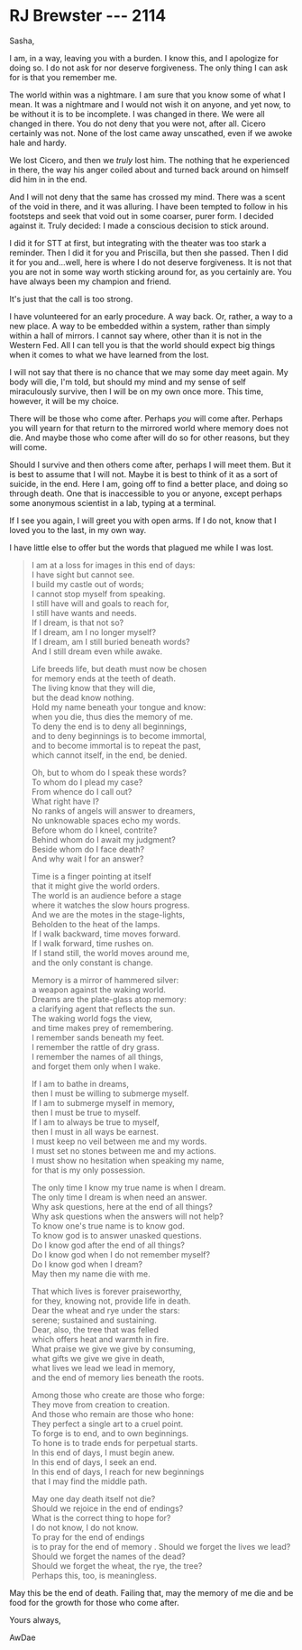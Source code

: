 # RJ Brewster --- 2114

Sasha,

I am, in a way, leaving you with a burden. I know this, and I apologize for doing so. I do not ask for nor deserve forgiveness. The only thing I can ask for is that you remember me.

The world within was a nightmare. I am sure that you know some of what I mean. It was a nightmare and I would not wish it on anyone, and yet now, to be without it is to be incomplete. I was changed in there. We were all changed in there. You do not deny that you were not, after all. Cicero certainly was not. None of the lost came away unscathed, even if we awoke hale and hardy.

We lost Cicero, and then we *truly* lost him. The nothing that he experienced in there, the way his anger coiled about and turned back around on himself did him in in the end. 

And I will not deny that the same has crossed my mind. There was a scent of the void in there, and it was alluring. I have been tempted to follow in his footsteps and seek that void out in some coarser, purer form. I decided against it. Truly decided: I made a conscious decision to stick around.

I did it for STT at first, but integrating with the theater was too stark a reminder. Then I did it for you and Priscilla, but then she passed. Then I did it for you and...well, here is where I do not deserve forgiveness. It is not that you are not in some way worth sticking around for, as you certainly are. You have always been my champion and friend.

It's just that the call is too strong.

I have volunteered for an early procedure. A way back. Or, rather,  a way to a new place. A way to be embedded within a system, rather than simply within a hall of mirrors. I cannot say where, other than it is not in the Western Fed. All I can tell you is that the world should expect big things when it comes to what we have learned from the lost.

I will not say that there is no chance that we may some day meet again. My body will die, I'm told, but should my mind and my sense of self miraculously survive, then I will be on my own once more. This time, however, it will be my choice.

There will be those who come after. Perhaps *you* will come after. Perhaps you will yearn for that return to the mirrored world where memory does not die. And maybe those who come after will do so for other reasons, but they will come.

Should I survive and then others come after, perhaps I will meet them. But it is best to assume that I will not. Maybe it is best to think of it as a sort of suicide, in the end. Here I am, going off to find a better place, and doing so through death. One that is inaccessible to you or anyone, except perhaps some anonymous scientist in a lab, typing at a terminal.

If I see you again, I will greet you with open arms. If I do not, know that I loved you to the last, in my own way.

I have little else to offer but the words that plagued me while I was lost.

> I am at a loss for images in this end of days:  
> I have sight but cannot see.  
> I build my castle out of words;  
> I cannot stop myself from speaking.  
> I still have will and goals to reach for,  
> I still have wants and needs.  
> If I dream, is that not so?  
> If I dream, am I no longer myself?  
> If I dream, am I still buried beneath words?  
> And I still dream even while awake.
> 
> Life breeds life, but death must now be chosen  
> for memory ends at the teeth of death.  
> The living know that they will die,  
> but the dead know nothing.  
> Hold my name beneath your tongue and know:  
> when you die, thus dies the memory of me.  
> To deny the end is to deny all beginnings,  
> and to deny beginnings is to become immortal,  
> and to become immortal is to repeat the past,  
> which cannot itself, in the end, be denied.
> 
> Oh, but to whom do I speak these words?  
> To whom do I plead my case?  
> From whence do I call out?  
> What right have I?  
> No ranks of angels will answer to dreamers,  
> No unknowable spaces echo my words.  
> Before whom do I kneel, contrite?  
> Behind whom do I await my judgment?  
> Beside whom do I face death?  
> And why wait I for an answer?
> 
> Time is a finger pointing at itself  
> that it might give the world orders.  
> The world is an audience before a stage  
> where it watches the slow hours progress.  
> And we are the motes in the stage-lights,  
> Beholden to the heat of the lamps.  
> If I walk backward, time moves forward.  
> If I walk forward, time rushes on.  
> If I stand still, the world moves around me,  
> and the only constant is change.
> 
> Memory is a mirror of hammered silver:  
> a weapon against the waking world.  
> Dreams are the plate-glass atop memory:  
> a clarifying agent that reflects the sun.  
> The waking world fogs the view,  
> and time makes prey of remembering.  
> I remember sands beneath my feet.  
> I remember the rattle of dry grass.  
> I remember the names of all things,  
> and forget them only when I wake.
> 
> If I am to bathe in dreams,  
> then I must be willing to submerge myself.  
> If I am to submerge myself in memory,  
> then I must be true to myself.  
> If I am to always be true to myself,  
> then I must in all ways be earnest.  
> I must keep no veil between me and my words.  
> I must set no stones between me and my actions.  
> I must show no hesitation when speaking my name,  
> for that is my only possession.
> 
> The only time I know my true name is when I dream.  
> The only time I dream is when need an answer.  
> Why ask questions, here at the end of all things?  
> Why ask questions when the answers will not help?  
> To know one's true name is to know god.  
> To know god is to answer unasked questions.  
> Do I know god after the end of all things?  
> Do I know god when I do not remember myself?  
> Do I know god when I dream?  
> May then my name die with me.
> 
> That which lives is forever praiseworthy,  
> for they, knowing not, provide life in death.  
> Dear the wheat and rye under the stars:  
> serene; sustained and sustaining.  
> Dear, also, the tree that was felled  
> which offers heat and warmth in fire.  
> What praise we give we give by consuming,  
> what gifts we give we give in death,  
> what lives we lead we lead in memory,  
> and the end of memory lies beneath the roots.
> 
> Among those who create are those who forge:  
> They move from creation to creation.  
> And those who remain are those who hone:  
> They perfect a single art to a cruel point.  
> To forge is to end, and to own beginnings.  
> To hone is to trade ends for perpetual starts.  
> In this end of days, I must begin anew.  
> In this end of days, I seek an end.  
> In this end of days, I reach for new beginnings  
> that I may find the middle path.
> 
> May one day death itself not die?  
> Should we rejoice in the end of endings?  
> What is the correct thing to hope for?  
> I do not know, I do not know.  
> To pray for the end of endings  
> is to pray for the end of memory  .
> Should we forget the lives we lead?  
> Should we forget the names of the dead?  
> Should we forget the wheat, the rye, the tree?  
> Perhaps this, too, is meaningless.

May this be the end of death. Failing that, may the memory of me die and be food for the growth for those who come after.

Yours always,

AwDae
